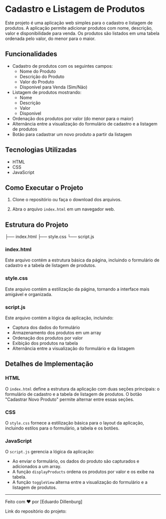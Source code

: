# Cadastro e Listagem de Produtos

Este projeto é uma aplicação web simples para o cadastro e listagem de produtos. A aplicação permite adicionar produtos com nome, descrição, valor e disponibilidade para venda. Os produtos são listados em uma tabela ordenada pelo valor, do menor para o maior.

## Funcionalidades

- Cadastro de produtos com os seguintes campos:
  - Nome do Produto
  - Descrição do Produto
  - Valor do Produto
  - Disponível para Venda (Sim/Não)
- Listagem de produtos mostrando:
  - Nome
  - Descrição
  - Valor
  - Disponível
- Ordenação dos produtos por valor (do menor para o maior)
- Alternância entre a visualização do formulário de cadastro e a listagem de produtos
- Botão para cadastrar um novo produto a partir da listagem

## Tecnologias Utilizadas

- HTML
- CSS
- JavaScript

## Como Executar o Projeto

1. Clone o repositório ou faça o download dos arquivos.

2. Abra o arquivo `index.html` em um navegador web.

## Estrutura do Projeto
├── index.html
├── style.css
└── script.js

### index.html

Este arquivo contém a estrutura básica da página, incluindo o formulário de cadastro e a tabela de listagem de produtos.

### style.css

Este arquivo contém a estilização da página, tornando a interface mais amigável e organizada.

### script.js

Este arquivo contém a lógica da aplicação, incluindo:

- Captura dos dados do formulário
- Armazenamento dos produtos em um array
- Ordenação dos produtos por valor
- Exibição dos produtos na tabela
- Alternância entre a visualização do formulário e da listagem

## Detalhes de Implementação

### HTML

O `index.html` define a estrutura da aplicação com duas seções principais: o formulário de cadastro e a tabela de listagem de produtos. O botão "Cadastrar Novo Produto" permite alternar entre essas seções.

### CSS

O `style.css` fornece a estilização básica para o layout da aplicação, incluindo estilos para o formulário, a tabela e os botões.

### JavaScript

O `script.js` gerencia a lógica da aplicação:
- Ao enviar o formulário, os dados do produto são capturados e adicionados a um array.
- A função `displayProducts` ordena os produtos por valor e os exibe na tabela.
- A função `toggleView` alterna entre a visualização do formulário e a listagem de produtos.

---

Feito com ❤️ por [Eduardo Dillenburg]

Link do repositório do projeto: 